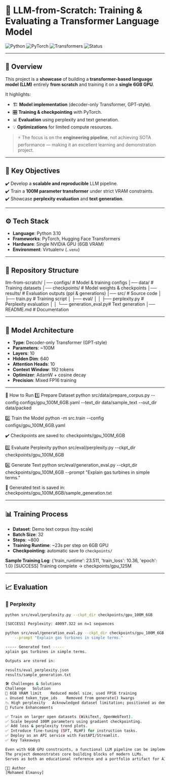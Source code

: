 # 🚀 LLM-from-Scratch: Training & Evaluating a Transformer Language Model  

![Python](https://img.shields.io/badge/Python-3.10-blue.svg) 
![PyTorch](https://img.shields.io/badge/PyTorch-2.x-red.svg) 
![Transformers](https://img.shields.io/badge/HuggingFace-Transformers-yellow.svg) 
![Status](https://img.shields.io/badge/Status-Demo%20Complete-green.svg)

---

## 📖 Overview
This project is a **showcase** of building a **transformer-based language model (LLM)** entirely **from scratch** and training it on a **single 6GB GPU**.  

It highlights:  
- 🏗️ **Model implementation** (decoder-only Transformer, GPT-style).  
- 🎛️ **Training & checkpointing** with PyTorch.  
- 📊 **Evaluation** using perplexity and text generation.  
- 💡 **Optimizations** for limited compute resources.  

> ⚡ The focus is on the **engineering pipeline**, not achieving SOTA performance — making it an excellent learning and demonstration project.  

---

## 🎯 Key Objectives
✔️ Develop a **scalable and reproducible** LLM pipeline.  
✔️ Train a **100M parameter transformer** under strict VRAM constraints.  
✔️ Showcase **perplexity evaluation** and **text generation**.   

---

## ⚙️ Tech Stack
- **Language**: Python 3.10  
- **Frameworks**: PyTorch, Hugging Face Transformers  
- **Hardware**: Single NVIDIA GPU (6GB VRAM)  
- **Environment**: Virtualenv (`.venv`)  

---

## 📂 Repository Structure

llm-from-scratch/
│── configs/ # Model & training configs
│── data/ # Training datasets
│── checkpoints/ # Model weights & checkpoints
│── results/ # Evaluation outputs (ppl & generations)
│── src/ # Source code
│ ├── train.py # Training script
│ ├── eval/
│ │ ├── perplexity.py # Perplexity evaluation
│ │ └── generation_eval.py# Text generation
│── README.md # Documentation


---

## 🧠 Model Architecture
- **Type**: Decoder-only Transformer (GPT-style)  
- **Parameters**: ~100M  
- **Layers**: 10  
- **Hidden Dim**: 640  
- **Attention Heads**: 10  
- **Context Window**: 192 tokens  
- **Optimizer**: AdamW + cosine decay  
- **Precision**: Mixed FP16 training  

---

🚀 How to Run
1️⃣ Prepare Dataset
python src/data/prepare_corpus.py --config configs/gpu_100M_6GB.yaml --text_dir data/sample_text --out_dir data/packed

2️⃣ Train the Model
python -m src.train --config configs/gpu_100M_6GB.yaml


✔️ Checkpoints are saved to:
checkpoints/gpu_100M_6GB

3️⃣ Evaluate Perplexity
python src/eval/perplexity.py --ckpt_dir checkpoints/gpu_100M_6GB

4️⃣ Generate Text
python src/eval/generation_eval.py --ckpt_dir checkpoints/gpu_100M_6GB --prompt "Explain gas turbines in simple terms."


📂 Generated text is saved in:
checkpoints/gpu_100M_6GB/sample_generation.txt

---

## 📊 Training Process
- **Dataset**: Demo text corpus (toy-scale)  
- **Batch Size**: 32  
- **Steps**: ~800  
- **Training Runtime**: ~23s per step on 6GB GPU  
- **Checkpointing**: automatic save to `checkpoints/`  

**Sample Training Log**:
{'train_runtime': 23.511, 'train_loss': 10.36, 'epoch': 1.0}
[SUCCESS] Training complete → checkpoints/gpu_125M

---

## 📈 Evaluation

### 🔹 Perplexity
```bash
python src/eval/perplexity.py --ckpt_dir checkpoints/gpu_100M_6GB

[SUCCESS] Perplexity: 40097.322 on n=1 sequences

python src/eval/generation_eval.py --ckpt_dir checkpoints/gpu_100M_6GB \
    --prompt "Explain gas turbines in simple terms."

----- Generated text -----
xplain gas turbines in simple terms.

Outputs are stored in:

results/eval_perplexity.json
results/sample_generation.txt

🛠️ Challenges & Solutions
Challenge	Solution
🚧 6GB VRAM limit	Reduced model size, used FP16 training
⚠️ Unused token_type_ids	Removed from generate() kwargs
📉 High perplexity	Acknowledged dataset limitation; positioned as demo
🚀 Future Enhancements

✅ Train on larger open datasets (WikiText, OpenWebText).
✅ Scale beyond 100M parameters using gradient checkpointing.
✅ Add loss & perplexity trend plots.
✅ Introduce fine-tuning (SFT, RLHF) for instruction tasks.
✅ Deploy as an API service with FastAPI/Streamlit.
✅ Key Takeaways

Even with 6GB GPU constraints, a functional LLM pipeline can be implemented.
The project demonstrates core building blocks of modern LLMs.
Serves as both an educational reference and a portfolio artifact for AI engineering roles.

👨‍💻 Author
[Mohamed Elmansy]